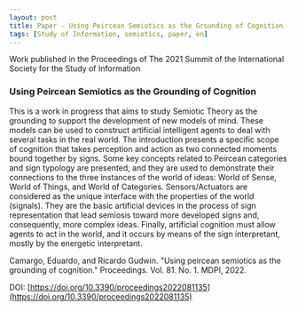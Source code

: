 ```yaml
---
layout: post
title: Paper - Using Peircean Semiotics as the Grounding of Cognition (EN)
tags: [Study of Information, semiotics, paper, en]
---
```


Work published in the Proceedings of The 2021 Summit of the International Society for the Study of Information

### Using Peircean Semiotics as the Grounding of Cognition


This is a work in progress that aims to study Semiotic Theory as the grounding to support the development of new models of mind. These models can be used to construct artificial intelligent agents to deal with several tasks in the real world. The introduction presents a specific scope of cognition that takes perception and action as two connected moments bound together by signs. Some key concepts related to Peircean categories and sign typology are presented, and they are used to demonstrate their connections to the three instances of the world of ideas: World of Sense, World of Things, and World of Categories. Sensors/Actuators are considered as the unique interface with the properties of the world (signals). They are the basic artificial devices in the process of sign representation that lead semiosis toward more developed signs and, consequently, more complex ideas. Finally, artificial cognition must allow agents to act in the world, and it occurs by means of the sign interpretant, mostly by the energetic interpretant.



Camargo, Eduardo, and Ricardo Gudwin. "Using peircean semiotics as the grounding of cognition." Proceedings. Vol. 81. No. 1. MDPI, 2022.


DOI: [https://doi.org/10.3390/proceedings2022081135](https://doi.org/10.3390/proceedings2022081135)

